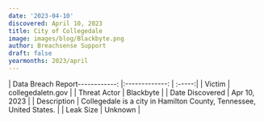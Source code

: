 ```yaml
---
date: '2023-04-10'
discovered: April 10, 2023
title: City of Collegedale
image: images/blog/Blackbyte.png
author: Breachsense Support
draft: false
yearmonths: 2023/april
---
```


| Data Breach Report------------:     |:-------------:    | :-----:|
| Victim      | collegedaletn.gov      | 
| Threat Actor      | Blackbyte      | 
| Date Discovered      | Apr 10, 2023      | 
| Description      | Collegedale is a city in Hamilton County, Tennessee, United States.      | 
| Leak Size      | Unknown      | 


